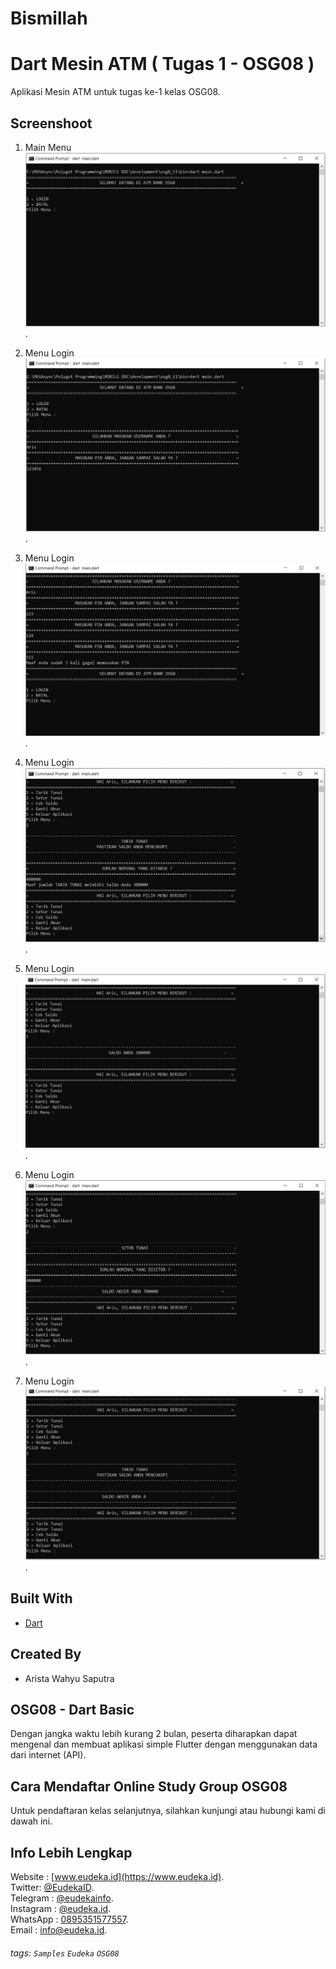 # Bismillah
# Dart Mesin ATM ( Tugas 1 - OSG08 )
Aplikasi Mesin ATM untuk tugas ke-1 kelas OSG08.

## Screenshoot
1. Main Menu
![](img/1.MainMenu.png).

2. Menu Login
![](img/2.MenuLogin.png).

3. Menu Login
![](img/3.SalahMemasukanPIN.png).

4. Menu Login
![](img/4.TarikTunaiMelebihiSaldo.png).

5. Menu Login
![](img/5.CekSaldo.png).

6. Menu Login
![](img/6.SetorTunai.png).

7. Menu Login
![](img/7.SaldoNolTarikTunai.png).

## Built With
- [Dart](https://dart.dev/)

## Created By
- Arista Wahyu Saputra

## OSG08 - Dart Basic
Dengan jangka waktu lebih kurang 2 bulan, peserta diharapkan dapat mengenal dan membuat aplikasi simple Flutter dengan menggunakan data dari internet (API).

## Cara Mendaftar Online Study Group OSG08
Untuk pendaftaran kelas selanjutnya, silahkan kunjungi atau hubungi kami di dawah ini.

## Info Lebih Lengkap
Website : [www.eudeka.id](https://www.eudeka.id).  
Twitter: [@EudekaID](https://twitter.com/EudekaID).  
Telegram : [@eudekainfo](https://t.me/eudekainfo).  
Instagram : [@eudeka.id](https://instagram.com/eudeka.id).  
WhatsApp : [0895351577557](https://wa.me/62895351577557).  
Email : [info@eudeka.id](mailto:info@eudeka.id).  

###### tags: `Samples` `Eudeka` `OSG08`
